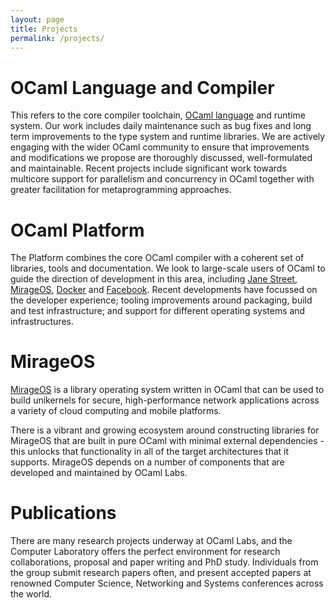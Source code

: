 ```yaml
---
layout: page
title: Projects
permalink: /projects/
---
```


# OCaml Language and Compiler

This refers to the core compiler toolchain, [OCaml language](https://caml.inria.fr/) and runtime system. Our work includes daily maintenance such as bug fixes and long term improvements to the type system and runtime libraries. We are actively engaging with the wider OCaml community to ensure that improvements and modifications we propose are thoroughly discussed, well-formulated and maintainable. Recent projects include significant work towards multicore support for parallelism and concurrency in OCaml together with greater facilitation for metaprogramming approaches.

# OCaml Platform

The Platform combines the core OCaml compiler with a coherent set of libraries, tools and documentation. We look to large-scale users of OCaml to guide the direction of development in this area, including [Jane Street](https://blogs.janestreet.com/category/ocaml/), [MirageOS](https://mirage.io/), [Docker](https://blog.docker.com/2016/06/docker-mac-windows-public-beta/) and [Facebook](https://github.com/facebook/reason). Recent developments have focussed on the developer experience; tooling improvements around packaging, build and test infrastructure; and support for different operating systems and infrastructures.

# MirageOS

[MirageOS](https://mirage.io) is a library operating system written in OCaml that can be used to build unikernels for secure, high-performance network applications across a variety of cloud computing and mobile platforms.

There is a vibrant and growing ecosystem around constructing libraries for MirageOS that are built in pure OCaml with minimal external dependencies - this unlocks that functionality in all of the target architectures that it supports. MirageOS depends on a number of components that are developed and maintained by OCaml Labs.

# Publications

There are many research projects underway at OCaml Labs, and the Computer Laboratory offers the perfect environment for research collaborations, proposal and paper writing and PhD study. Individuals from the group submit research papers often, and present accepted papers at renowned Computer Science, Networking and Systems conferences across the world.
